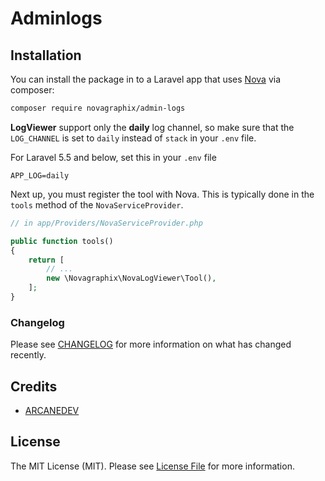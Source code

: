 # Adminlogs

## Installation

You can install the package in to a Laravel app that uses [Nova](https://nova.laravel.com) via composer:

```bash
composer require novagraphix/admin-logs
```

**LogViewer** support only the **daily** log channel, so make sure that the `LOG_CHANNEL` is set to `daily` instead of `stack` in your `.env` file.

For Laravel 5.5 and below, set this in your `.env` file

`
APP_LOG=daily
`

Next up, you must register the tool with Nova. This is typically done in the `tools` method of the `NovaServiceProvider`.

```php
// in app/Providers/NovaServiceProvider.php

public function tools()
{
    return [
        // ...
        new \Novagraphix\NovaLogViewer\Tool(),
    ];
}
```

### Changelog

Please see [CHANGELOG](CHANGELOG.md) for more information on what has changed recently.

## Credits

- [ARCANEDEV](https://github.com/ARCANEDEV/LogViewer)

## License

The MIT License (MIT). Please see [License File](LICENSE.md) for more information.
